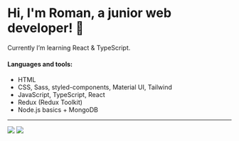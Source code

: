 # Hi, I'm Roman, a junior web developer! 👋

Currently I’m learning React & TypeScript.

#### Languages and tools: 
- HTML
- CSS, Sass, styled-components, Material UI, Tailwind
- JavaScript, TypeScript, React
- Redux (Redux Toolkit)
- Node.js basics + MongoDB
 
<hr>
<img src="https://github-readme-stats-git-masterrstaa-rickstaa.vercel.app/api?username=rpavlenko&theme=cobalt2&show_icons=true">
<img src="https://github-readme-stats-git-masterrstaa-rickstaa.vercel.app/api/top-langs/?username=rpavlenko&layout=compact&theme=cobalt2&hide=php">
